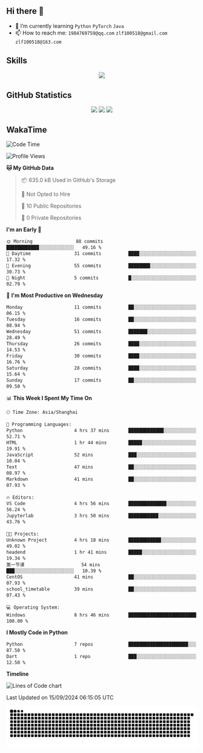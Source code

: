 ## Hi there 👋

- 🌱 I’m currently learning `Python` `PyTorch` `Java`
- 📫 How to reach me: `1984769759@qq.com` `zlf100518@gmail.com` `zlf100518@163.com`

## Skills
<div align="center"> <img src="https://skillicons.dev/icons?i=python,linux,git,github,html,css,js" /> </div>

## GitHub Statistics

<div align="center">
  <img src="https://github-readme-stats.vercel.app/api?username=mrcchenfeng&show_icons=true&theme=tokyonight" />
  <img src="https://github-readme-stats.vercel.app/api/top-langs/?username=mrcchenfeng&show_icons=true&theme=tokyonight" />
  <img src="https://github-readme-activity-graph.vercel.app/graph?username=mrcchenfeng&theme=xcode" />
</div>

## WakaTime

<!--START_SECTION:waka-->
![Code Time](http://img.shields.io/badge/Code%20Time-91%20hrs%209%20mins-blue)

![Profile Views](http://img.shields.io/badge/Profile%20Views-0-blue)

**🐱 My GitHub Data** 

> 📦 635.0 kB Used in GitHub's Storage 
 > 
> 🚫 Not Opted to Hire
 > 
> 📜 10 Public Repositories 
 > 
> 🔑 0 Private Repositories 
 > 
**I'm an Early 🐤** 

```text
🌞 Morning                88 commits          ████████████░░░░░░░░░░░░░   49.16 % 
🌆 Daytime                31 commits          ████░░░░░░░░░░░░░░░░░░░░░   17.32 % 
🌃 Evening                55 commits          ████████░░░░░░░░░░░░░░░░░   30.73 % 
🌙 Night                  5 commits           █░░░░░░░░░░░░░░░░░░░░░░░░   02.79 % 
```
📅 **I'm Most Productive on Wednesday** 

```text
Monday                   11 commits          ██░░░░░░░░░░░░░░░░░░░░░░░   06.15 % 
Tuesday                  16 commits          ██░░░░░░░░░░░░░░░░░░░░░░░   08.94 % 
Wednesday                51 commits          ███████░░░░░░░░░░░░░░░░░░   28.49 % 
Thursday                 26 commits          ████░░░░░░░░░░░░░░░░░░░░░   14.53 % 
Friday                   30 commits          ████░░░░░░░░░░░░░░░░░░░░░   16.76 % 
Saturday                 28 commits          ████░░░░░░░░░░░░░░░░░░░░░   15.64 % 
Sunday                   17 commits          ██░░░░░░░░░░░░░░░░░░░░░░░   09.50 % 
```


📊 **This Week I Spent My Time On** 

```text
🕑︎ Time Zone: Asia/Shanghai

💬 Programming Languages: 
Python                   4 hrs 37 mins       █████████████░░░░░░░░░░░░   52.71 % 
HTML                     1 hr 44 mins        █████░░░░░░░░░░░░░░░░░░░░   19.91 % 
JavaScript               52 mins             ███░░░░░░░░░░░░░░░░░░░░░░   10.04 % 
Text                     47 mins             ██░░░░░░░░░░░░░░░░░░░░░░░   08.97 % 
Markdown                 41 mins             ██░░░░░░░░░░░░░░░░░░░░░░░   07.93 % 

🔥 Editors: 
VS Code                  4 hrs 56 mins       ██████████████░░░░░░░░░░░   56.24 % 
Jupyterlab               3 hrs 50 mins       ███████████░░░░░░░░░░░░░░   43.76 % 

🐱‍💻 Projects: 
Unknown Project          4 hrs 18 mins       ████████████░░░░░░░░░░░░░   49.02 % 
headend                  1 hr 41 mins        █████░░░░░░░░░░░░░░░░░░░░   19.34 % 
第一节课                     54 mins             ███░░░░░░░░░░░░░░░░░░░░░░   10.39 % 
CentOS                   41 mins             ██░░░░░░░░░░░░░░░░░░░░░░░   07.93 % 
school_timetable         39 mins             ██░░░░░░░░░░░░░░░░░░░░░░░   07.43 % 

💻 Operating System: 
Windows                  8 hrs 46 mins       █████████████████████████   100.00 % 
```

**I Mostly Code in Python** 

```text
Python                   7 repos             ██████████████████████░░░   87.50 % 
Dart                     1 repo              ███░░░░░░░░░░░░░░░░░░░░░░   12.50 % 
```



**Timeline**

![Lines of Code chart](https://raw.githubusercontent.com/mrcchenfeng/mrcchenfeng/main/assets/bar_graph.png)


 Last Updated on 15/09/2024 06:15:05 UTC
<!--END_SECTION:waka-->

<div align="center"><img src="./assets/github-snake-dark.svg" /></div>
